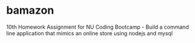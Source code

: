 # bamazon
10th Homework Assignment for NU Coding Bootcamp - Build a command line application that mimics an online store using nodejs and mysql